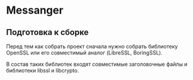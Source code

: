 # Messanger

## Подготовка к сборке

Перед тем как собрать проект сначала нужно собрать библиотеку OpenSSL или его совместимый аналог (LibreSSL, BoringSSL).

В состав таких библиотек входят совместимые заголовочные файлы и библиотеки libssl и libcrypto.
